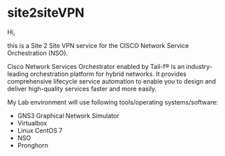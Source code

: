 # site2siteVPN
Hi,

this is a Site 2 Site VPN service for the CISCO Network Service Orchestration (NSO).

Cisco Network Services Orchestrator enabled by Tail-f® is an industry-leading orchestration platform for hybrid networks. It provides comprehensive lifecycle service automation to enable you to design and deliver high-quality services faster and more easily.

My Lab environment will use following tools/operating systems/software:
* GNS3 Graphical Network Simulator
* Virtualbox
* Linux CentOS 7
* NSO
* Pronghorn